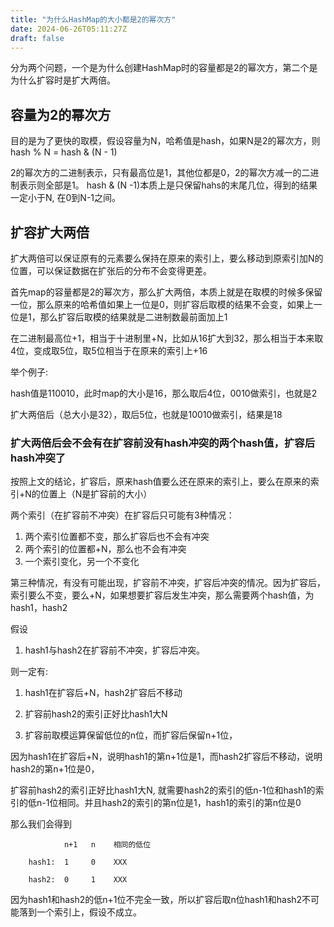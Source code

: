 ```yaml
---
title: "为什么HashMap的大小都是2的幂次方"
date: 2024-06-26T05:11:27Z
draft: false
---
```


分为两个问题，一个是为什么创建HashMap时的容量都是2的幂次方，第二个是为什么扩容时是扩大两倍。

## 容量为2的幂次方

目的是为了更快的取模，假设容量为N，哈希值是hash，如果N是2的幂次方，则hash % N = hash & (N - 1)

2的幂次方的二进制表示，只有最高位是1，其他位都是0，2的幂次方减一的二进制表示则全部是1。
hash & (N -1)本质上是只保留hahs的末尾几位，得到的结果一定小于N, 在0到N-1之间。

## 扩容扩大两倍

扩大两倍可以保证原有的元素要么保持在原来的索引上，要么移动到原索引加N的位置，可以保证数据在扩张后的分布不会变得更差。

首先map的容量都是2的幂次方，那么扩大两倍，本质上就是在取模的时候多保留一位，那么原来的哈希值如果上一位是0，则扩容后取模的结果不会变，如果上一位是1，那么扩容后取模的结果就是二进制数最前面加上1

在二进制最高位+1，相当于十进制里+N，比如从16扩大到32，那么相当于本来取4位，变成取5位，取5位相当于在原来的索引上+16

举个例子:

hash值是110010，此时map的大小是16，那么取后4位，0010做索引，也就是2

扩大两倍后（总大小是32），取后5位，也就是10010做索引，结果是18

### 扩大两倍后会不会有在扩容前没有hash冲突的两个hash值，扩容后hash冲突了

按照上文的结论，扩容后，原来hash值要么还在原来的索引上，要么在原来的索引+N的位置上（N是扩容前的大小）

两个索引（在扩容前不冲突）在扩容后只可能有3种情况：

1. 两个索引位置都不变，那么扩容后也不会有冲突
2. 两个索引的位置都+N，那么也不会有冲突
3. 一个索引变化，另一个不变化

第三种情况，有没有可能出现，扩容前不冲突，扩容后冲突的情况。因为扩容后，索引要么不变，要么+N，如果想要扩容后发生冲突，那么需要两个hash值，为hash1，hash2

假设

1. hash1与hash2在扩容前不冲突，扩容后冲突。

则一定有:

1. hash1在扩容后+N，hash2扩容后不移动

2. 扩容前hash2的索引正好比hash1大N

3. 扩容前取模运算保留低位的n位，而扩容后保留n+1位，

因为hash1在扩容后+N，说明hash1的第n+1位是1，而hash2扩容后不移动，说明hash2的第n+1位是0，

扩容前hash2的索引正好比hash1大N, 就需要hash2的索引的低n-1位和hash1的索引的低n-1位相同。并且hash2的索引的第n位是1，hash1的索引的第n位是0

那么我们会得到

                n+1   n    相同的低位

        hash1:  1     0    XXX

        hash2:  0     1    XXX

因为hash1和hash2的低n+1位不完全一致，所以扩容后取n位hash1和hash2不可能落到一个索引上，假设不成立。